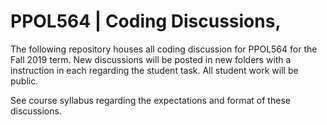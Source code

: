# PPOL564 | Coding Discussions, 

The following repository houses all coding discussion for PPOL564 for the Fall 2019 term. New discussions will be posted in new folders with a instruction in each regarding the student task. All student work will be public. 

See course syllabus regarding the expectations and format of these discussions. 

